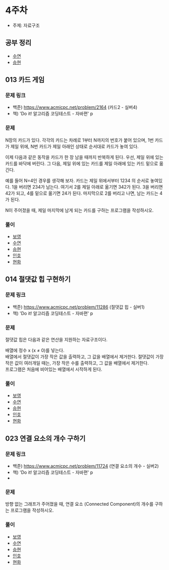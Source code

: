 # 4주차

- 주제: 자료구조

## 공부 정리
- [수연](../../풀이/수연/4주차/풀이.md)
- [승현](../../풀이/승현/4주차/Study.md)

## 013 카드 게임

### 문제 링크
- 백준) https://www.acmicpc.net/problem/2164 (카드2 - 실버4)
- 책) 'Do it! 알고리즘 코딩테스트 - 자바편' p 

### 문제
N장의 카드가 있다. 각각의 카드는 차례로 1부터 N까지의 번호가 붙어 있으며, 1번 카드가 제일 위에, N번 카드가 제일 아래인 상태로 순서대로 카드가 놓여 있다.  
  
이제 다음과 같은 동작을 카드가 한 장 남을 때까지 반복하게 된다. 우선, 제일 위에 있는 카드를 바닥에 버린다. 그 다음, 제일 위에 있는 카드를 제일 아래에 있는 카드 밑으로 옮긴다.  
  
예를 들어 N=4인 경우를 생각해 보자. 카드는 제일 위에서부터 1234 의 순서로 놓여있다. 1을 버리면 234가 남는다. 여기서 2를 제일 아래로 옮기면 342가 된다. 3을 버리면 42가 되고, 4를 밑으로 옮기면 24가 된다. 마지막으로 2를 버리고 나면, 남는 카드는 4가 된다.  
  
N이 주어졌을 때, 제일 마지막에 남게 되는 카드를 구하는 프로그램을 작성하시오.  

### 풀이
  - [보영](./README.md)
  - [수연](../../풀이/수연/4주차/ex13.java)
  - [승현](../../풀이/승현/4주차/Ex13.java)
  - [인호](../../풀이/인호/4주차/Ex013.java)
  - [현화](../../풀이/현화/4주차/Main013.java)



## 014 절댓값 힙 구현하기

### 문제 링크
- 백준) https://www.acmicpc.net/problem/11286 (절댓값 힙 - 실버1)
- 책) 'Do it! 알고리즘 코딩테스트 - 자바편' p

### 문제
절댓값 힙은 다음과 같은 연산을 지원하는 자료구조이다.  
  
배열에 정수 x (x ≠ 0)를 넣는다.  
배열에서 절댓값이 가장 작은 값을 출력하고, 그 값을 배열에서 제거한다. 절댓값이 가장 작은 값이 여러개일 때는, 가장 작은 수를 출력하고, 그 값을 배열에서 제거한다.  
프로그램은 처음에 비어있는 배열에서 시작하게 된다.  
  
### 풀이
  - [보영](./README.md)
  - [수연](../../풀이/수연/4주차/ex14.java)
  - [승현](../../풀이/승현/4주차/Ex14.java)
  - [인호](../../풀이/인호/4주차/P014.java)
  - [현화](../../풀이/현화/4주차/Main014.java)






## 023 연결 요소의 개수 구하기

### 문제 링크
- 백준) https://www.acmicpc.net/problem/11724 (연결 요소의 개수 - 실버2)
- 책) 'Do it! 알고리즘 코딩테스트 - 자바편' p
- 
### 문제
방향 없는 그래프가 주어졌을 때, 연결 요소 (Connected Component)의 개수를 구하는 프로그램을 작성하시오.
  
### 풀이
  - [보영](./README.md)
  - [수연](../../풀이/수연/4주차/ex23.java)
  - [승현](../../풀이/승현/4주차/Ex23.java)
  - [인호](../../풀이/인호/4주차/P023.java)
  - [현화](../../풀이/현화/4주차/Main023.java)
